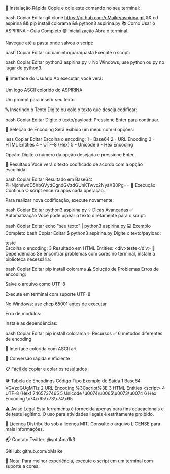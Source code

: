 🚀 Instalação Rápida
Copie e cole este comando no seu terminal:

bash
Copiar
Editar
git clone https://github.com/oMaike/aspirina.git && cd aspirina && pip install colorama && python3 aspirina.py
📚 Como Usar o ASPIRINA - Guia Completo
🟢 Inicialização
Abra o terminal.

Navegue até a pasta onde salvou o script:

bash
Copiar
Editar
cd caminho/para/pasta
Execute o script:

bash
Copiar
Editar
python3 aspirina.py
💡 No Windows, use python ou py no lugar de python3.

🖥️ Interface do Usuário
Ao executar, você verá:

Um logo ASCII colorido do ASPIRINA

Um prompt para inserir seu texto

🔤 Inserindo o Texto
Digite ou cole o texto que deseja codificar:

bash
Copiar
Editar
Digite o texto/payload: <script>alert('teste')</script>
Pressione Enter para continuar.

🔢 Seleção de Encoding
Será exibido um menu com 6 opções:

less
Copiar
Editar
Escolha o encoding:
1 - Base64
2 - URL Encoding
3 - HTML Entities
4 - UTF-8 (Hex)
5 - Unicode
6 - Hex Encoding

Opção:
Digite o número da opção desejada e pressione Enter.

💾 Resultado
Você verá o texto codificado de acordo com a opção escolhida:

bash
Copiar
Editar
Resultado em Base64: PHNjcmlwdD5hbGVydCgndGVzdGUnKTwvc2NyaXB0Pg==
🔄 Execução Contínua
O script encerra após cada operação.

Para realizar nova codificação, execute novamente:

bash
Copiar
Editar
python3 aspirina.py
💡 Dicas Avançadas
✅ Automatização
Você pode pipear o texto diretamente para o script:

bash
Copiar
Editar
echo "seu texto" | python3 aspirina.py
💻 Exemplo Completo
bash
Copiar
Editar
$ python3 aspirina.py
Digite o texto/payload: <div>teste</div>
Escolha o encoding: 3
Resultado em HTML Entities: &lt;div&gt;teste&lt;/div&gt;
🧰 Dependências
Se encontrar problemas com cores no terminal, instale a biblioteca necessária:

bash
Copiar
Editar
pip install colorama
⚠️ Solução de Problemas
Erros de encoding:

Salve o arquivo como UTF-8

Execute em terminal com suporte UTF-8

No Windows: use chcp 65001 antes de executar

Erro de módulos:

Instale as dependências:

bash
Copiar
Editar
pip install colorama
✨ Recursos
✅ 6 métodos diferentes de encoding

🎨 Interface colorida com ASCII art

🔄 Conversão rápida e eficiente

📋 Fácil de copiar e colar os resultados

🛠️ Tabela de Encodings
Código	Tipo	Exemplo de Saída
1	Base64	VGVzdGUgMTIz
2	URL Encoding	%3Cscript%3E
3	HTML Entities	&lt;script&gt;
4	UTF-8 (Hex)	7465737465
5	Unicode	\u0074\u0065\u0073\u0074
6	Hex Encoding	\x74\x65\x73\x74\x65

⚠️ Aviso Legal
Esta ferramenta é fornecida apenas para fins educacionais e de teste legítimo.
O uso para atividades ilegais é estritamente proibido.

📜 Licença
Distribuído sob a licença MIT. Consulte o arquivo LICENSE para mais informações.

📬 Contato
Twitter: @yott4ma1k3

GitHub: github.com/oMaike

🧪 Nota: Para melhor experiência, execute o script em um terminal com suporte a cores.
